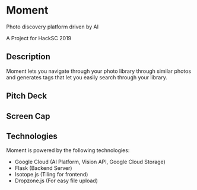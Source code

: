 # Moment
Photo discovery platform driven by AI

A Project for HackSC 2019

## Description
Moment lets you navigate through your photo library through similar photos and generates tags that let you easily search through your library.

## Pitch Deck

## Screen Cap

## Technologies
Moment is powered by the following technologies:
 - Google Cloud (AI Platform, Vision API, Google Cloud Storage)
 - Flask (Backend Server)
 - Isotope.js (Tiling for frontend)
 - Dropzone.js (For easy file upload)

